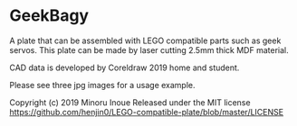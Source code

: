 # GeekBagy
A plate that can be assembled with LEGO compatible parts such as geek servos. This plate can be made by laser cutting 2.5mm thick MDF material.

CAD data is developed by Coreldraw 2019 home and student.

Please see three jpg images for a usage example.

Copyright (c) 2019 Minoru Inoue
Released under the MIT license
https://github.com/henjin0/LEGO-compatible-plate/blob/master/LICENSE
